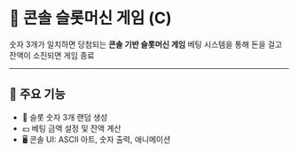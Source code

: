 # 🎰 콘솔 슬롯머신 게임 (C)

숫자 3개가 일치하면 당첨되는 **콘솔 기반 슬롯머신 게임**
베팅 시스템을 통해 돈을 걸고 잔액이 소진되면 게임 종료

---

## 📌 주요 기능

- 🎲 슬롯 숫자 3개 랜덤 생성
- 💵 베팅 금액 설정 및 잔액 계산
- 🖥 콘솔 UI: ASCII 아트, 숫자 출력, 애니메이션
